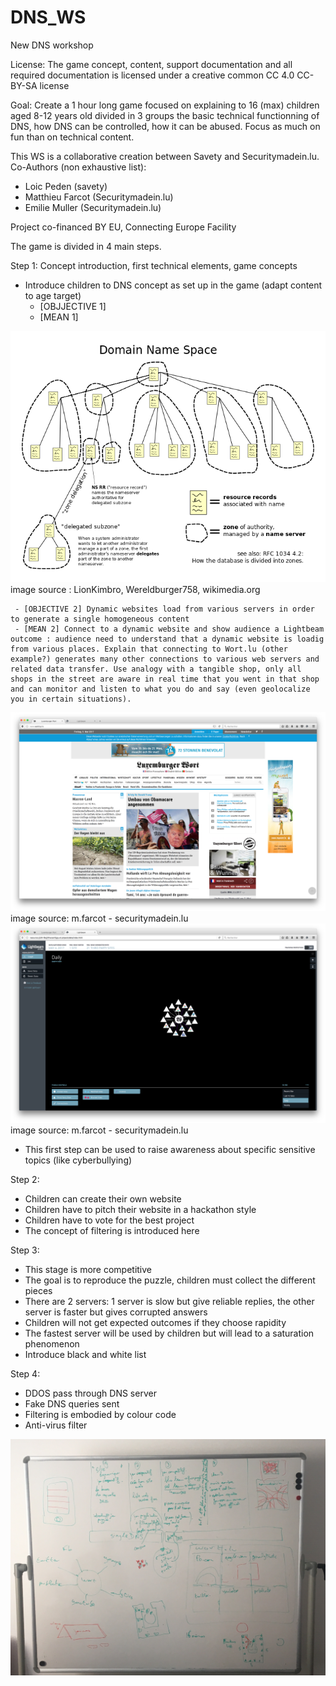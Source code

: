 # DNS_WS
New DNS workshop

License:
The game concept, content, support documentation and all required documentation is licensed under a creative common CC 4.0 CC-BY-SA license

Goal:
Create a 1 hour long game focused on explaining to 16 (max) children aged 8-12 years old divided in 3 groups the basic technical functionning of DNS, how DNS can be controlled, how it can be abused. Focus as much on fun than on technical content.

This WS is a collaborative creation between Savety and Securitymadein.lu. 
Co-Authors (non exhaustive list): 
- Loic Peden (savety)
- Matthieu Farcot (Securitymadein.lu)
- Emilie Muller (Securitymadein.lu)

Project co-financed BY EU, Connecting Europe Facility

The game is divided in 4 main steps.

Step 1: Concept introduction, first technical elements, game concepts

- Introduce children to DNS concept as set up in the game (adapt content to age target)
     - [OBJJECTIVE 1] 
     - [MEAN 1]
<img src="675px-Domain_name_space.svg.png">
image source : LionKimbro, Wereldburger758, wikimedia.org

     - [OBJECTIVE 2] Dynamic websites load from various servers in order to generate a single homogeneous content
     - [MEAN 2] Connect to a dynamic website and show audience a Lightbeam outcome : audience need to understand that a dynamic website is loadig from various places. Explain that connecting to Wort.lu (other example?) generates many other connections to various web servers and related data transfer. Use analogy with a tangible shop, only all shops in the street are aware in real time that you went in that shop and can monitor and listen to what you do and say (even geolocalize you in certain situations).
<img src="wort_capture.png">
image source: m.farcot - securitymadein.lu
<img src="lightbeam_capture.png">
image source: m.farcot - securitymadein.lu

- This first step can be used to raise awareness about specific sensitive topics (like cyberbullying)

Step 2:

- Children can create their own website
- Children have to pitch their website in a hackathon style
- Children have to vote for the best project
- The concept of filtering is introduced here

Step 3:

- This stage is more competitive
- The goal is to reproduce the puzzle, children must collect the different pieces
- There are 2 servers: 1 server is slow but give reliable replies, the other server is faster but gives corrupted answers
- Children will not get expected outcomes if they choose rapidity
- The fastest server will be used by children but will lead to a saturation phenomenon
- Introduce black and white list

Step 4:

- DDOS pass through DNS server
- Fake DNS queries sent
- Filtering is embodied by colour code
- Anti-virus filter




<img src="Brainstorm.jpg">
